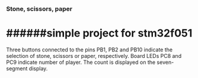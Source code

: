 ### Stone, scissors, paper

######simple project for stm32f051 
===
Three buttons connected to the pins PB1, PB2 and PB10 indicate the selection of stone, scissors or paper, respectively. 
Board LEDs PC8 and PC9 indicate number of player.
The count is displayed on the seven-segment display.
